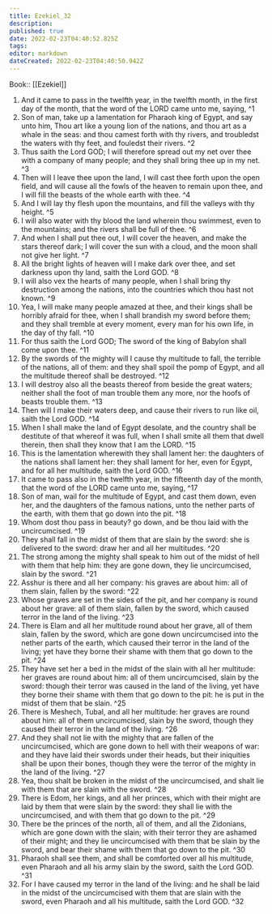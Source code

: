 ```yaml
---
title: Ezekiel_32
description: 
published: true
date: 2022-02-23T04:40:52.825Z
tags: 
editor: markdown
dateCreated: 2022-02-23T04:40:50.942Z
---
```


 Book:: [[Ezekiel]]
 1. And it came to pass in the twelfth year, in the twelfth month, in the first day of the month, that the word of the LORD came unto me, saying, ^1
 2. Son of man, take up a lamentation for Pharaoh king of Egypt, and say unto him, Thou art like a young lion of the nations, and thou art as a whale in the seas: and thou camest forth with thy rivers, and troubledst the waters with thy feet, and fouledst their rivers. ^2
 3. Thus saith the Lord GOD; I will therefore spread out my net over thee with a company of many people; and they shall bring thee up in my net. ^3
 4. Then will I leave thee upon the land, I will cast thee forth upon the open field, and will cause all the fowls of the heaven to remain upon thee, and I will fill the beasts of the whole earth with thee. ^4
 5. And I will lay thy flesh upon the mountains, and fill the valleys with thy height. ^5
 6. I will also water with thy blood the land wherein thou swimmest, even to the mountains; and the rivers shall be full of thee. ^6
 7. And when I shall put thee out, I will cover the heaven, and make the stars thereof dark; I will cover the sun with a cloud, and the moon shall not give her light. ^7
 8. All the bright lights of heaven will I make dark over thee, and set darkness upon thy land, saith the Lord GOD. ^8
 9. I will also vex the hearts of many people, when I shall bring thy destruction among the nations, into the countries which thou hast not known. ^9
 10. Yea, I will make many people amazed at thee, and their kings shall be horribly afraid for thee, when I shall brandish my sword before them; and they shall tremble at every moment, every man for his own life, in the day of thy fall. ^10
 11. For thus saith the Lord GOD; The sword of the king of Babylon shall come upon thee. ^11
 12. By the swords of the mighty will I cause thy multitude to fall, the terrible of the nations, all of them: and they shall spoil the pomp of Egypt, and all the multitude thereof shall be destroyed. ^12
 13. I will destroy also all the beasts thereof from beside the great waters; neither shall the foot of man trouble them any more, nor the hoofs of beasts trouble them. ^13
 14. Then will I make their waters deep, and cause their rivers to run like oil, saith the Lord GOD. ^14
 15. When I shall make the land of Egypt desolate, and the country shall be destitute of that whereof it was full, when I shall smite all them that dwell therein, then shall they know that I am the LORD. ^15
 16. This is the lamentation wherewith they shall lament her: the daughters of the nations shall lament her: they shall lament for her, even for Egypt, and for all her multitude, saith the Lord GOD. ^16
 17. It came to pass also in the twelfth year, in the fifteenth day of the month, that the word of the LORD came unto me, saying, ^17
 18. Son of man, wail for the multitude of Egypt, and cast them down, even her, and the daughters of the famous nations, unto the nether parts of the earth, with them that go down into the pit. ^18
 19. Whom dost thou pass in beauty? go down, and be thou laid with the uncircumcised. ^19
 20. They shall fall in the midst of them that are slain by the sword: she is delivered to the sword: draw her and all her multitudes. ^20
 21. The strong among the mighty shall speak to him out of the midst of hell with them that help him: they are gone down, they lie uncircumcised, slain by the sword. ^21
 22. Asshur is there and all her company: his graves are about him: all of them slain, fallen by the sword: ^22
 23. Whose graves are set in the sides of the pit, and her company is round about her grave: all of them slain, fallen by the sword, which caused terror in the land of the living. ^23
 24. There is Elam and all her multitude round about her grave, all of them slain, fallen by the sword, which are gone down uncircumcised into the nether parts of the earth, which caused their terror in the land of the living; yet have they borne their shame with them that go down to the pit. ^24
 25. They have set her a bed in the midst of the slain with all her multitude: her graves are round about him: all of them uncircumcised, slain by the sword: though their terror was caused in the land of the living, yet have they borne their shame with them that go down to the pit: he is put in the midst of them that be slain. ^25
 26. There is Meshech, Tubal, and all her multitude: her graves are round about him: all of them uncircumcised, slain by the sword, though they caused their terror in the land of the living. ^26
 27. And they shall not lie with the mighty that are fallen of the uncircumcised, which are gone down to hell with their weapons of war: and they have laid their swords under their heads, but their iniquities shall be upon their bones, though they were the terror of the mighty in the land of the living. ^27
 28. Yea, thou shalt be broken in the midst of the uncircumcised, and shalt lie with them that are slain with the sword. ^28
 29. There is Edom, her kings, and all her princes, which with their might are laid by them that were slain by the sword: they shall lie with the uncircumcised, and with them that go down to the pit. ^29
 30. There be the princes of the north, all of them, and all the Zidonians, which are gone down with the slain; with their terror they are ashamed of their might; and they lie uncircumcised with them that be slain by the sword, and bear their shame with them that go down to the pit. ^30
 31. Pharaoh shall see them, and shall be comforted over all his multitude, even Pharaoh and all his army slain by the sword, saith the Lord GOD. ^31
 32. For I have caused my terror in the land of the living: and he shall be laid in the midst of the uncircumcised with them that are slain with the sword, even Pharaoh and all his multitude, saith the Lord GOD. ^32
